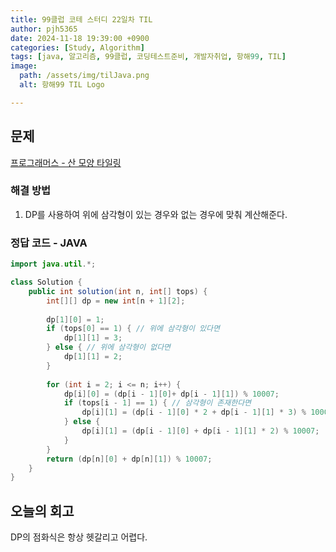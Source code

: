 ```yaml
---
title: 99클럽 코테 스터디 22일차 TIL
author: pjh5365
date: 2024-11-18 19:39:00 +0900
categories: [Study, Algorithm]
tags: [java, 알고리즘, 99클럽, 코딩테스트준비, 개발자취업, 항해99, TIL]
image:
  path: /assets/img/tilJava.png
  alt: 항해99 TIL Logo

---
```


## 문제

[프로그래머스 - 산 모양 타일링](https://school.programmers.co.kr/learn/courses/30/lessons/258705)

### 해결 방법

1. DP를 사용하여 위에 삼각형이 있는 경우와 없는 경우에 맞춰 계산해준다.

### 정답 코드 - JAVA

```java
import java.util.*;

class Solution {
    public int solution(int n, int[] tops) {
        int[][] dp = new int[n + 1][2];
        
        dp[1][0] = 1;
        if (tops[0] == 1) { // 위에 삼각형이 있다면 
            dp[1][1] = 3;
        } else { // 위에 삼각형이 없다면
            dp[1][1] = 2;
        }
        
        for (int i = 2; i <= n; i++) {
            dp[i][0] = (dp[i - 1][0]+ dp[i - 1][1]) % 10007;
            if (tops[i - 1] == 1) { // 삼각형이 존재한다면
                dp[i][1] = (dp[i - 1][0] * 2 + dp[i - 1][1] * 3) % 10007;
            } else {
                dp[i][1] = (dp[i - 1][0] + dp[i - 1][1] * 2) % 10007;
            }
        }
        return (dp[n][0] + dp[n][1]) % 10007;
    }
}
```

## 오늘의 회고

DP의 점화식은 항상 헷갈리고 어렵다.
